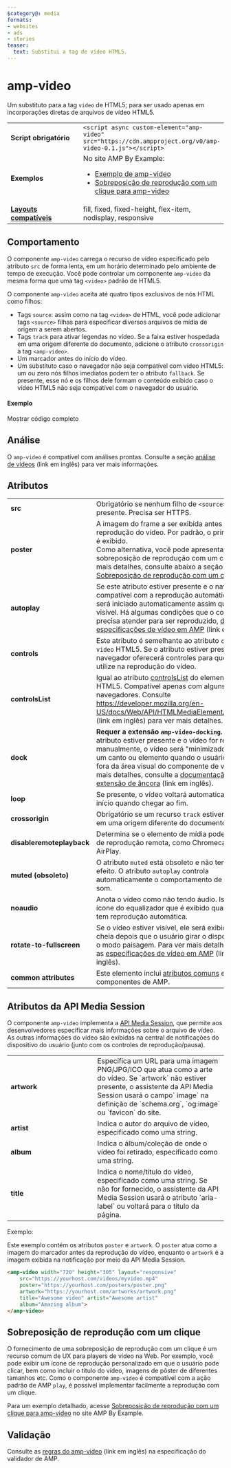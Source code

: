```yaml
---
$category@: media
formats:
- websites
- ads
- stories
teaser:
  text: Substitui a tag de vídeo HTML5.
---
```



<!--- Reformatted by Reftar! for AMP (go/reftar) on 2019-06-13 -->
<!---
       Copyright 2016 The AMP HTML Authors. All Rights Reserved.

       Licensed under the Apache License, Version 2.0 (the "License");
     you may not use this file except in compliance with the License.
     You may obtain a copy of the License at

     http://www.apache.org/licenses/LICENSE-2.0

     Unless required by applicable law or agreed to in writing, software
     distributed under the License is distributed on an "AS-IS" BASIS,
     WITHOUT WARRANTIES OR CONDITIONS OF ANY KIND, either express or implied.
     See the License for the specific language governing permissions and
     limitations under the License.
-->

# amp-video

Um substituto para a tag `video` de HTML5; para ser usado apenas em incorporações diretas de arquivos de vídeo HTML5.

<table>
  <tr>
    <td width="40%"><strong>Script obrigatório</strong></td>
    <td><code>&lt;script async custom-element="amp-video" src="https://cdn.ampproject.org/v0/amp-video-0.1.js">&lt;/script></code></td>
  </tr>
  <tr>
    <td width="40%"><strong>Exemplos</strong></td>
    <td>No site AMP By Example:<ul>
      <li><a href="https://ampbyexample.com/components/amp-video/">Exemplo de amp-video</a></li>
      <li><a href="https://ampbyexample.com/advanced/click-to-play_overlay_for_amp-video/">Sobreposição de reprodução com um clique para amp-video</a></li></ul></td>
    </tr>
    <tr>
      <td class="col-fourty"><strong><a href="https://www.ampproject.org/docs/guides/responsive/control_layout.html">Layouts compatíveis</a></strong></td>
      <td>fill, fixed, fixed-height, flex-item, nodisplay, responsive</td>
    </tr>
  </table>

## Comportamento

O componente `amp-video` carrega o recurso de vídeo especificado pelo atributo `src` de forma lenta, em um horário determinado pelo ambiente de tempo de execução. Você pode controlar um componente `amp-video` da mesma forma que uma tag `<video>` padrão de HTML5.

O componente `amp-video` aceita até quatro tipos exclusivos de nós HTML como filhos:

* Tags `source`: assim como na tag `<video>` de HTML, você pode adicionar tags `<source>` filhas para especificar diversos arquivos de mídia de origem a serem abertos.
* Tags `track` para ativar legendas no vídeo. Se a faixa estiver hospedada em uma origem diferente do documento, adicione o atributo `crossorigin` à tag `<amp-video>`.
* Um marcador antes do início do vídeo.
* Um substituto caso o navegador não seja compatível com vídeo HTML5: um ou zero nós filhos imediatos podem ter o atributo `fallback`. Se presente, esse nó e os filhos dele formam o conteúdo exibido caso o vídeo HTML5 não seja compatível com o navegador do usuário.

#### Exemplo

<!--embedded example - displays in ampproject.org -->

<div>
  <amp-iframe height="293" src="https://ampproject-b5f4c.firebaseapp.com/examples/ampvideo.basic.embed.html" layout="fixed-height" sandbox="allow-scripts allow-forms allow-same-origin" resizable="">
    <div aria-label="Mostrar mais" overflow="" tabindex="0" role="button">Mostrar código completo</div>
    <div placeholder=""></div>
  </amp-iframe>

</div>

## Análise

O `amp-video` é compatível com análises prontas. Consulte a seção [análise de vídeos](https://github.com/ampproject/amphtml/blob/master/extensions/amp-analytics/amp-video-analytics.md) (link em inglês) para ver mais informações.

## Atributos

<table>
  <tr>
    <td width="40%"><strong>src</strong></td>
    <td>Obrigatório se nenhum filho de <code>&lt;source&gt;</code> estiver presente. Precisa ser HTTPS.</td>
  </tr>
  <tr>
    <td width="40%"><strong>poster</strong></td>
    <td>A imagem do frame a ser exibida antes do início da reprodução do vídeo. Por padrão, o primeiro frame é exibido.
      <br>
        Como alternativa, você pode apresentar uma sobreposição de reprodução com um clique. Para mais detalhes, consulte abaixo a seção <a href="#click-to-play-overlay">Sobreposição de reprodução com um clique</a>.</td>
      </tr>
      <tr>
        <td width="40%"><strong>autoplay</strong></td>
        <td>Se este atributo estiver presente e o navegador for compatível com a reprodução automática, o vídeo será iniciado automaticamente assim que ficar visível. Há algumas condições que o componente precisa atender para ser reproduzido, <a href="https://github.com/ampproject/amphtml/blob/master/spec/amp-video-interface.md#autoplay">descritas na especificações de vídeo em AMP</a> (link em inglês).</td>
      </tr>
      <tr>
        <td width="40%"><strong>controls</strong></td>
        <td>Este atributo é semelhante ao atributo <code>controls</code> no <code>video</code> HTML5. Se o atributo estiver presente, o navegador oferecerá controles para que o usuário utilize na reprodução do vídeo.</td>
      </tr>
      <tr>
        <td width="40%"><strong>controlsList</strong></td>
        <td>Igual ao atributo <a href="https://developer.mozilla.org/pt-BR/docs/Web/API/HTMLMediaElement/controlsList">controlsList</a> do elemento de vídeo HTML5. Compatível apenas com alguns navegadores. Consulte <a href="https://developer.mozilla.org/pt-BR/docs/Web/API/HTMLMediaElement/controlsList">https://developer.mozilla.org/en-US/docs/Web/API/HTMLMediaElement/controlsList</a> (link em inglês) para ver mais detalhes.</td>
      </tr>
      <tr>
        <td width="40%"><strong>dock</strong></td>
        <td><strong>Requer a extensão <code>amp-video-docking</code>.</strong> Se o atributo estiver presente e o vídeo for reproduzido manualmente, o vídeo será "minimizado" e fixado a um canto ou elemento quando o usuário rolar para fora da área visual do componente de vídeo.
            Para mais detalhes, consulte a <a href="https://github.com/ampproject/amphtml/blob/master/extensions/amp-video-docking/amp-video-docking.md">documentação sobre a extensão de âncora</a> (link em inglês).</td>
        </tr>
        <tr>
          <td width="40%"><strong>loop</strong></td>
          <td>Se presente, o vídeo voltará automaticamente ao início quando chegar ao fim.</td>
        </tr>
        <tr>
          <td width="40%"><strong>crossorigin</strong></td>
          <td>Obrigatório se um recurso <code>track</code> estiver hospedado em uma origem diferente do documento.</td>
        </tr>
        <tr>
          <td width="40%"><strong>disableremoteplayback</strong></td>
          <td>Determina se o elemento de mídia pode ter uma IU de reprodução remota, como Chromecast ou AirPlay.</td>
        </tr>
        <tr>
          <td width="40%"><strong>muted (obsoleto)</strong></td>
          <td>O atributo <code>muted</code> está obsoleto e não tem mais efeito. O atributo <code>autoplay</code> controla automaticamente o comportamento de desativar o som.</td>
        </tr>
        <tr>
          <td width="40%"><strong>noaudio</strong></td>
          <td>Anota o vídeo como não tendo áudio. Isso oculta o ícone do equalizador que é exibido quando o vídeo tem reprodução automática.</td>
        </tr>
        <tr>
          <td width="40%"><strong>rotate-to-fullscreen</strong></td>
          <td>Se o vídeo estiver visível, ele será exibido em tela cheia depois que o usuário girar o dispositivo para o modo paisagem. Para ver mais detalhes, consulte as <a href="https://github.com/ampproject/amphtml/blob/master/spec/amp-video-interface.md#rotate-to-fullscreen">especificações de vídeo em AMP</a> (link em inglês).</td>
        </tr>
        <tr>
          <td width="40%"><strong>common attributes</strong></td>
          <td>Este elemento inclui <a href="https://www.ampproject.org/docs/reference/common_attributes">atributos comuns</a> estendidos a componentes de AMP.</td>
        </tr>
      </table>

## Atributos da API Media Session

O componente `amp-video` implementa a [API Media Session](https://developers.google.com/web/updates/2017/02/media-session), que permite aos desenvolvedores especificar mais informações sobre o arquivo de vídeo. As outras informações do vídeo são exibidas na central de notificações do dispositivo do usuário (junto com os controles de reprodução/pausa).

<table>
  <tr>
    <td width="40%"><strong>artwork</strong></td>
    <td>Especifica um URL para uma imagem PNG/JPG/ICO que atua como a arte do vídeo. Se `artwork` não estiver presente, o assistente da API Media Session usará o campo` image` na definição de `schema.org`, `og:image` ou `favicon` do site.</td>
  </tr>
  <tr>
    <td width="40%"><strong>artist</strong></td>
    <td>Indica o autor do arquivo de vídeo, especificado como uma string.</td>
  </tr>
  <tr>
    <td width="40%"><strong>album</strong></td>
    <td>Indica o álbum/coleção de onde o vídeo foi retirado, especificado como uma string.</td>
  </tr>
  <tr>
    <td width="40%"><strong>title</strong></td>
    <td>Indica o nome/título do vídeo, especificado como uma string. Se não for fornecido, o assistente da API Media Session usará o atributo `aria-label` ou voltará para o título da página.</td>
  </tr>
</table>

Exemplo:

Este exemplo contém os atributos `poster` e `artwork`. O `poster` atua como a imagem do marcador antes da reprodução do vídeo, enquanto o `artwork` é a imagem exibida na notificação por meio da API Media Session.

```html
<amp-video width="720" height="305" layout="responsive"
    src="https://yourhost.com/videos/myvideo.mp4"
    poster="https://yourhost.com/posters/poster.png"
    artwork="https://yourhost.com/artworks/artwork.png"
    title="Awesome video" artist="Awesome artist"
    album="Amazing album">
</amp-video>
```

## Sobreposição de reprodução com um clique

O fornecimento de uma sobreposição de reprodução com um clique é um recurso comum de UX para players de vídeo na Web.  Por exemplo, você pode exibir um ícone de reprodução personalizado em que o usuário pode clicar, bem como incluir o título do vídeo, imagens de pôster de diferentes tamanhos etc.  Como o componente `amp-video` é compatível com a ação padrão de AMP `play`, é possível implementar facilmente a reprodução com um clique.

Para um exemplo detalhado, acesse [Sobreposição de reprodução com um clique para amp-video](https://ampbyexample.com/advanced/click-to-play_overlay_for_amp-video/) no site AMP By Example.

## Validação

Consulte as [regras do amp-video](https://github.com/ampproject/amphtml/blob/master/validator/validator-main.protoascii) (link em inglês) na especificação do validador de AMP.
